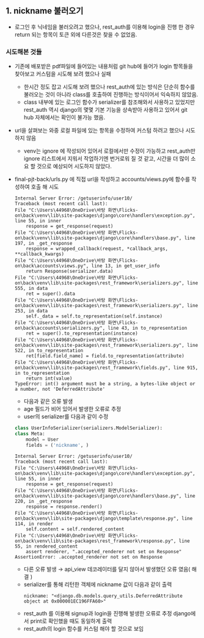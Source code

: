 ## 1. nickname 불러오기
- 로그인 후 닉네임을 불러오려고 했으나, rest_auth를 이용해 login을 진행 한 경우 return 되는 항목이 토큰 외에 다른것은 찾을 수  없었음.
### 시도해본 것들
- 기존에 배포받은 pdf파일에 들어있는 내용처럼 git hub에 들어가 login 항목들을 찾아보고 커스텀을 시도해 보려 했으나 실패
    - 한시간 정도 잡고 시도해 보려 했으나 rest_auth에 있는 방식은 단순히 함수를 불러오는 것이 아니라 class를 호출하여
    진행하는 방식이어서 익숙하지 않았음.
    - class 내부에 있는 로그인 함수가 serializer를 참조해와서 사용하고 있었지만 rest_auth 역시 django의 몇몇 기본 기능을
    상속받아 사용하고 있어서 git hub 자체에서는 확인이 불가능 했음.
- url을 살펴보는 와중 로컬 파일에 있는 항목을 수정하여 커스텀 하려고 했으나 시도하지 않음
    - venv는 ignore 에 작성되어 있어서 로컬에서만 수정이 가능하고 rest_auth만 ignore 리스트에서 지워서 작업하기엔 번거로워 질 것 같고, 시간을 더 많이 소요 할 것으로 예상되어 시도하지 않았다.
- final-pjt-back/urls.py 에 직접 url을 작성하고 accounts/views.py에 함수를 작성하여 호출 해 시도
    ```
    Internal Server Error: /getuserinfo/user10/
    Traceback (most recent call last):
    File "C:\Users\44968\OneDrive\바탕 화면\Flicks-on\back\venv\lib\site-packages\django\core\handlers\exception.py", line 55, in inner
        response = get_response(request)
    File "C:\Users\44968\OneDrive\바탕 화면\Flicks-on\back\venv\lib\site-packages\django\core\handlers\base.py", line 197, in _get_response
        response = wrapped_callback(request, *callback_args, **callback_kwargs)
    File "C:\Users\44968\OneDrive\바탕 화면\Flicks-on\back\accounts\views.py", line 13, in get_user_info
        return Response(serializer.data)
    File "C:\Users\44968\OneDrive\바탕 화면\Flicks-on\back\venv\lib\site-packages\rest_framework\serializers.py", line 555, in data
        ret = super().data
    File "C:\Users\44968\OneDrive\바탕 화면\Flicks-on\back\venv\lib\site-packages\rest_framework\serializers.py", line 253, in data
        self._data = self.to_representation(self.instance)
    File "C:\Users\44968\OneDrive\바탕 화면\Flicks-on\back\accounts\serializers.py", line 43, in to_representation
        ret = super().to_representation(instance)
    File "C:\Users\44968\OneDrive\바탕 화면\Flicks-on\back\venv\lib\site-packages\rest_framework\serializers.py", line 522, in to_representation
        ret[field.field_name] = field.to_representation(attribute)
    File "C:\Users\44968\OneDrive\바탕 화면\Flicks-on\back\venv\lib\site-packages\rest_framework\fields.py", line 915, in to_representation
        return int(value)
    TypeError: int() argument must be a string, a bytes-like object or a number, not 'DeferredAttribute'
    ```
    
    - 다음과 같은 오류 발생
    - age 필드가 비어 있어서 발생한 오류로 추정
    - user의 serializer를 다음과 같이 수정
    ```python
    class UserInfoSerializer(serializers.ModelSerializer):
    class Meta:
        model = User
        fields = ('nickname', )
    ```
    ```
    Internal Server Error: /getuserinfo/user10/
    Traceback (most recent call last):
    File "C:\Users\44968\OneDrive\바탕 화면\Flicks-on\back\venv\lib\site-packages\django\core\handlers\exception.py", line 55, in inner
        response = get_response(request)
    File "C:\Users\44968\OneDrive\바탕 화면\Flicks-on\back\venv\lib\site-packages\django\core\handlers\base.py", line 220, in _get_response
        response = response.render()
    File "C:\Users\44968\OneDrive\바탕 화면\Flicks-on\back\venv\lib\site-packages\django\template\response.py", line 114, in render
        self.content = self.rendered_content
    File "C:\Users\44968\OneDrive\바탕 화면\Flicks-on\back\venv\lib\site-packages\rest_framework\response.py", line 55, in rendered_content
        assert renderer, ".accepted_renderer not set on Response"
    AssertionError: .accepted_renderer not set on Response
    ```

    - 다른 오류 발생 &rarr; api_view 데코레이터를 달지 않아서 발생했던 오류 였음( 해결 )
    - serializer를 통해 리턴한 객체에 nickname 값이 다음과 같이 출력
        ```
        nickname: "<django.db.models.query_utils.DeferredAttribute object at 0x000001EC196FFA60>"
        ```
    - rest_auth 를 이용해 signup과 login을 진행해 발생한 오류로 추정 django에서 print로 확인했을 때도 동일하게 출력
    - rest_auth의 login 함수를 커스텀 해야 할 것으로 보임
